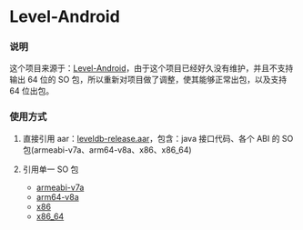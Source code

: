 Level-Android
=============

### 说明
这个项目来源于：[Level-Android](https://github.com/googolmo/Leveldb-Android)，由于这个项目已经好久没有维护，并且不支持输出 64 位的 SO 包，所以重新对项目做了调整，使其能够正常出包，以及支持 64 位出包。

### 使用方式

1. 直接引用 aar：[leveldb-release.aar](https://raw.githubusercontent.com/fireantzhang/Leveldb-Android/master/leveldb-release.aar)，包含：java 接口代码、各个 ABI 的 SO 包(armeabi-v7a、arm64-v8a、x86、x86_64)

2. 引用单一 SO 包
   - [armeabi-v7a](https://raw.githubusercontent.com/fireantzhang/Leveldb-Android/master/leveldb/libs/armeabi-v7a/libleveldbjni.so)
   - [arm64-v8a](https://raw.githubusercontent.com/fireantzhang/Leveldb-Android/master/leveldb/libs/arm64-v8a/libleveldbjni.so)
   - [x86](https://raw.githubusercontent.com/fireantzhang/Leveldb-Android/master/leveldb/libs/x86/libleveldbjni.so)
   - [x86_64](https://raw.githubusercontent.com/fireantzhang/Leveldb-Android/master/leveldb/libs/x86_64/libleveldbjni.so)

